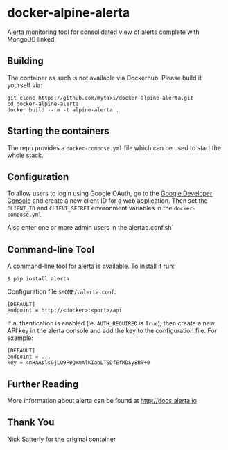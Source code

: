 
docker-alpine-alerta
====================

Alerta monitoring tool for consolidated view of alerts complete with MongoDB linked.

Building
--------

The container as such is not available via Dockerhub. Please build it yourself via:
```
git clone https://github.com/mytaxi/docker-alpine-alerta.git
cd docker-alpine-alerta
docker build --rm -t alpine-alerta .
```

Starting the containers
-----------------------

The repo provides a `docker-compose.yml` file which can be used to start the whole stack.

Configuration
-------------

To allow users to login using Google OAuth, go to the [Google Developer Console][1] and create a new client ID for a web application. Then set the `CLIENT_ID` and `CLIENT_SECRET` environment variables in the `docker-compose.yml`

Also enter one or more admin users in the alertad.conf.sh`

Command-line Tool
-----------------

A command-line tool for alerta is available. To install it run:

    $ pip install alerta

Configuration file `$HOME/.alerta.conf`:

    [DEFAULT]
    endpoint = http://<docker>:<port>/api

If authentication is enabled (ie. `AUTH_REQUIRED` is `True`), then create a new API key in the alerta console and add the key to the configuration file. For example:

    [DEFAULT]
    endpoint = ...
    key = 4nHAAslsGjLQ9P0QxmAlKIapLTSDfEfMDSy8BT+0

Further Reading
---------------

More information about alerta can be found at http://docs.alerta.io

Thank You
---------
Nick Satterly for the [original container][2] 

[1]: <https://console.developers.google.com> "Google Developer Console"
[2]: <https://github.com/alerta/docker-alerta> "Docker Alerta"